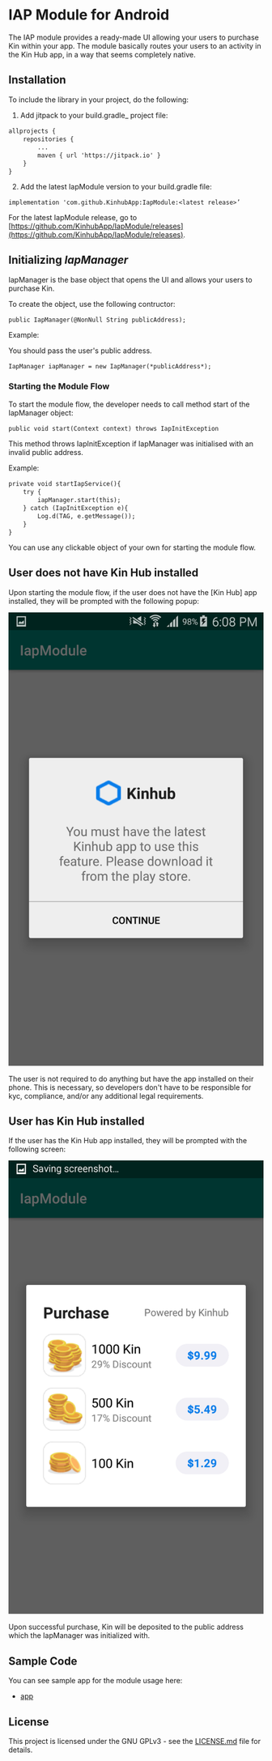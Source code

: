 # IAP Module for Android

The IAP module provides a ready-made UI allowing your users to purchase Kin within your app. The module basically routes your users to an activity in the Kin Hub app, in a way that seems completely native. 

## Installation

To include the library in your project, do the following:

1.  Add jitpack to your build.gradle_  project file:

```
allprojects {
	repositories {
		...
		maven { url 'https://jitpack.io' }
	}
}
```

2. Add the latest IapModule version to your build.gradle file:

```
implementation 'com.github.KinhubApp:IapModule:<latest release>’
```

For the latest IapModule release, go to [https://github.com/KinhubApp/IapModule/releases](https://github.com/KinhubApp/IapModule/releases).

## Initializing *IapManager*

IapManager is the base object that opens the UI and allows your users to purchase Kin.

To create the object, use the following contructor:

```
public IapManager(@NonNull String publicAddress);
```

Example:

You should pass the user's public address.

```
IapManager iapManager = new IapManager(*publicAddress*);
```

### Starting the Module Flow

To start the module flow, the developer needs to call method start of the IapManager object:

```
public void start(Context context) throws IapInitException
```

This method throws IapInitException if IapManager was initialised with an invalid public address.

Example:
```
private void startIapService(){
	try {
		iapManager.start(this);
	} catch (IapInitException e){
		Log.d(TAG, e.getMessage());
	}
}
```
You can use any clickable object of your own for starting the module flow.

## User does not have Kin Hub installed

Upon starting the module flow, if the user does not have the [Kin Hub] app installed, they will be prompted with the following popup:

![PreScreenshot](/app/src/main/res/drawable/Pre_Screenshot.png?raw=true)

The user is not required to do anything but have the app installed on their phone. This is necessary, so developers don't have to be responsible for kyc, compliance, and/or any additional legal requirements.

## User has Kin Hub installed

If the user has the Kin Hub app installed, they will be prompted with the following screen:

![Post Screenshot](/app/src/main/res/drawable/Post_Screenshot.png?raw=true)

Upon successful purchase, Kin will be deposited to the public address which the IapManager was initialized with.

## Sample Code

You can see sample app for the module usage here:

* [app](/app)

## License

This project is licensed under the GNU GPLv3 - see the [LICENSE.md](/LICENSE.md) file for details.
